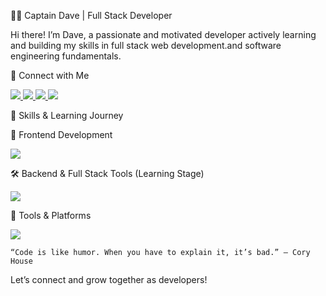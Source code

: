
👨‍💻 Captain Dave |  Full Stack Developer

Hi there! I’m Dave, a passionate and motivated developer actively learning and building my skills in full stack web development.and software engineering fundamentals.

🤝 Connect with Me

<p align="left">
  <a href="https://www.linkedin.com/in/david-obonyano-bb3478256?utm_source=share&utm_campaign=share_via&utm_content=profile&utm_medium=ios_app" target="_blank">
    <img src="https://img.shields.io/badge/LinkedIn-blue?logo=linkedin&style=for-the-badge" />
  </a>
  <a href="https://x.com/davidalocaefe?s=21" target="_blank">
    <img src="https://img.shields.io/badge/Twitter-black?logo=twitter&style=for-the-badge" />
  </a>
  <a href="https://www.instagram.com/david_efe6?igsh=ZG90OXJ6eHJkNGF2&utm_source=qr" target="_blank">
    <img src="https://img.shields.io/badge/Instagram-purple?logo=instagram&style=for-the-badge" />
  </a>
  <a href="mailto:godsentryan@gmail.com">
    <img src="https://img.shields.io/badge/Email-red?logo=gmail&style=for-the-badge" />
  </a>
</p>


🧠 Skills & Learning Journey

🚀 Frontend Development

<p align="left">
  <img src="https://skillicons.dev/icons?i=html,css,js,ts,tailwind" />
</p>
🛠️ Backend & Full Stack Tools (Learning Stage)

<p align="left">
  <img src="https://skillicons.dev/icons?i=react,nodejs,express,mongodb,mysql,php,java,python" />
</p>

🔧 Tools & Platforms

<p align="left">
  <img src="https://skillicons.dev/icons?i=git,github,vscode,figma,linux" />
</p>


	“Code is like humor. When you have to explain it, it’s bad.” – Cory House

Let’s connect and grow together as developers!

